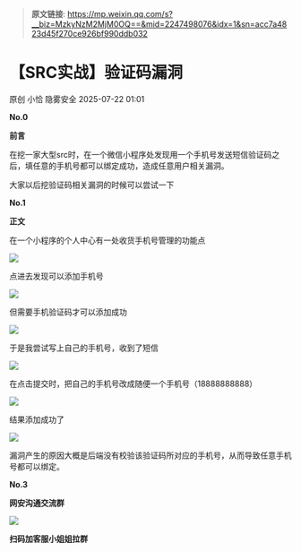 > **原文链接**: https://mp.weixin.qq.com/s?__biz=MzkyNzM2MjM0OQ==&mid=2247498076&idx=1&sn=acc7a4823d45f270ce926bf990ddb032

#  【SRC实战】验证码漏洞  
原创 小恰  隐雾安全   2025-07-22 01:01  
  
**No.0**  
  
**前言**  
  
  
在挖一家大型src时，在一个微信小程序处发现用一个手机号发送短信验证码之后，填任意的手机号都可以绑定成功，造成任意用户相关漏洞。  
  
大家以后挖验证码相关漏洞的时候可以尝试一下  
  
  
**No.1**  
  
**正文**  
  
  
在一个小程序的个人中心有一处收货手机号管理的功能点  
  
  
![](https://mmbiz.qpic.cn/sz_mmbiz_png/ELQKhUzr34zkBNABhplmHSn04KbCFYLziaiavSmQmMoUQ0m9FIGYwZkQLicn6zTd7DsSN07eHYuQMSfnw5KAibX2tA/640?wx_fmt=png&from=appmsg "")  
  
  
点进去发现可以添加手机号  
  
  
![](https://mmbiz.qpic.cn/sz_mmbiz_png/ELQKhUzr34zkBNABhplmHSn04KbCFYLz7AHH0iaibTgVSXB7zCAy9EtxXDMnlp1DVSjOC65UFOgrFzNgXDcyjUbw/640?wx_fmt=png&from=appmsg "")  
  
  
但需要手机验证码才可以添加成功  
  
  
![](https://mmbiz.qpic.cn/sz_mmbiz_png/ELQKhUzr34zkBNABhplmHSn04KbCFYLzVluWHmm2O1argVC0IyL1wXRfzNFLVPWmsL1WMveE1q9DuzjgFBnujw/640?wx_fmt=png&from=appmsg "")  
  
  
于是我尝试写上自己的手机号，收到了短信  
  
  
![](https://mmbiz.qpic.cn/sz_mmbiz_png/ELQKhUzr34zkBNABhplmHSn04KbCFYLzOicNkvyfHM6XS074pphcjgT1ewux7h32heEorjFyJejWpKhpUic6KZNA/640?wx_fmt=png&from=appmsg "")  
  
  
在点击提交时，把自己的手机号改成随便一个手机号（18888888888）  
  
  
![](https://mmbiz.qpic.cn/sz_mmbiz_png/ELQKhUzr34zkBNABhplmHSn04KbCFYLzSGibqJiazKF3RtNtiatLicrU8lxOGiaW709LTgv4x7tEzeGicicRicIrLrYjbA/640?wx_fmt=png&from=appmsg "")  
  
  
结果添加成功了  
  
  
![](https://mmbiz.qpic.cn/sz_mmbiz_png/ELQKhUzr34zkBNABhplmHSn04KbCFYLzW2yTMSVFEl9HmfuicX6zgiaB0Xl4wrEvPArZLHuqYu8GxT6ibYG7mdq9g/640?wx_fmt=png&from=appmsg "")  
  
  
漏洞产生的原因大概是后端没有校验该验证码所对应的手机号，从而导致任意手机号都可以绑定。  
  
  
**No.3**  
  
**网安沟通交流群**  
  
  
![](https://mmbiz.qpic.cn/sz_mmbiz_jpg/ELQKhUzr34zkBNABhplmHSn04KbCFYLzaicBnckVb673WWl4EdQ3nysmMuiapQ7NaOYo8zbicpLsVqGuZAqdAcE6w/640?wx_fmt=jpeg&from=appmsg "")  
  
**扫码加客服小姐姐拉群**  
  
  
  
